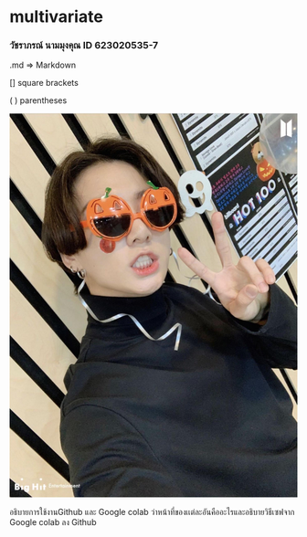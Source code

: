 # multivariate

### วัชราภรณ์ นามมุงคุณ ID 623020535-7

.md => Markdown

[] square brackets

( ) parentheses

![0001](0001.jpg)



อธิบายการใช้งานGithub และ Google colab ว่าหน้าที่ของเเต่ละอันคืออะไรและอธิบายวิธีเซฟจาก Google colab ลง Github

